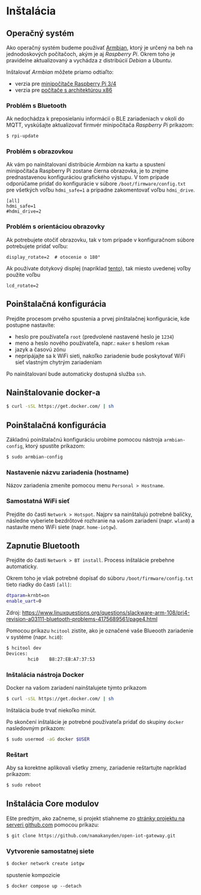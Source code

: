 # Inštalácia

## Operačný systém

Ako operačný systém budeme používať [Armbian](https://www.armbian.com/), ktorý je určený na beh na jednodoskových počítačoch, akým je aj _Raspberry Pi_. Okrem toho je pravidelne aktualizovaný a vychádza z distribúcií _Debian_ a _Ubuntu_.

Inštalovať _Armbian_ môžete priamo odtiaľto:

* verzia pre [minipočítače Raspberry Pi 3/4](https://www.armbian.com/rpi4b/)
* verzia pre [počítače s architektúrou x86](https://www.armbian.com/uefi-x86/)


### Problém s Bluetooth

Ak nedochádza k preposielaniu informácií o BLE zariadeniach v okolí do MQTT, vyskúšajte aktualizovať firmvér minipočítača _Raspberry Pi_ príkazom:

```bash
$ rpi-update
```


### Problém s obrazovkou

Ak vám po nainštalovaní distribúcie _Armbian_ na kartu a spustení minipočítača Raspberry Pi zostane čierna obrazovka, je to zrejme prednastavenou konfiguráciou grafického výstupu. V tom prípade odporúčame pridať do konfigurácie v súbore `/boot/firmware/config.txt` pre všetkých voľbu `hdmi_safe=1` a prípadne zakomentovať voľbu `hdmi_drive`.

```
[all]
hdmi_safe=1
#hdmi_drive=2
```


### Problém s orientáciou obrazovky

Ak potrebujete otočiť obrazovku, tak v tom prípade v konfiguračnom súbore potrebujete pridať voľbu:

```
display_rotate=2  # otocenie o 180°
```

Ak používate dotykový displej (napríklad [tento](https://www.raspberrypi.com/products/raspberry-pi-touch-display/)), tak miesto uvedenej voľby použite voľbu

```
lcd_rotate=2
```


## Poinštalačná konfigurácia

Prejdite procesom prvého spustenia a prvej pinštalačnej konfigurácie, kde postupne nastavíte:

* heslo pre používateľa `root` (predvolené nastavené heslo je `1234`)
* meno a heslo nového používateľa, napr.: `maker` s heslom `rekam`
* jazyk a časovú zónu
* nepripájajte sa k WiFi sieti, nakoľko zariadenie bude poskytovať WiFi sieť vlastným chytrým zariadeniam

Po nainštalovaní bude automaticky dostupná služba `ssh`.


## Nainštalovanie docker-a

```bash
$ curl -sSL https://get.docker.com/ | sh
```


## Poinštalačná konfigurácia

Základnú poinštalačnú konfiguráciu urobíme pomocou nástroja `armbian-config`, ktorý spustíte príkazom:

```bash
$ sudo armbian-config
```


### Nastavenie názvu zariadenia (hostname)

Názov zariadenia zmeníte pomocou menu `Personal > Hostname`.


### Samostatná WiFi sieť

Prejdite do časti `Network > Hotspot`. Najprv sa nainštalujú potrebné balíčky, následne vyberiete bezdrôtové rozhranie na vašom zariadení (napr. `wlan0`) a nastavíte meno WiFi siete (napr. `home-iotgw`).


## Zapnutie Bluetooth

Prejdite do časti `Network > BT install`. Process inštalácie prebehne automaticky.

Okrem toho je však potrebné dopísať do súboru `/boot/firmware/config.txt` tieto riadky do časti `[all]`:

```bash
dtparam=krnbt=on
enable_uart=0
```

Zdroj: https://www.linuxquestions.org/questions/slackware-arm-108/pri4-revision-a03111-bluetooth-problems-4175689561/page4.html

Pomocou príkazu `hcitool` zistite, ako je označené vaše Blueooth zariadenie v systéme (napr. `hci0`):

```bash
$ hcitool dev
Devices:
        hci0    B8:27:EB:A7:37:53
```


### Inštalácia nástroja Docker

Docker na vašom zariadení nainštalujete týmto príkazom

```bash
$ curl -sSL https://get.docker.com/ | sh
```

Inštalácia bude trvať niekoľko minút.

Po skončení inštalácie je potrebné používateľa pridať do skupiny `docker` nasledovným príkazom:

```bash
$ sudo usermod -aG docker $USER
```


### Reštart

Aby sa korektne aplikovali všetky zmeny, zariadenie reštartujte napríklad príkazom:

```bash
$ sudo reboot
```


## Inštalácia Core modulov

Ešte predtým, ako začneme, si projekt stiahneme zo [stránky projektu na serveri github.com](https://github.com/namakanyden/Open-IoT-Gateway) pomocou príkazu:

```bash
$ git clone https://github.com/namakanyden/open-iot-gateway.git
```

### Vytvorenie samostatnej siete

```bash
$ docker network create iotgw
```

spustenie kompozicie

```
$ docker compose up --detach
```


